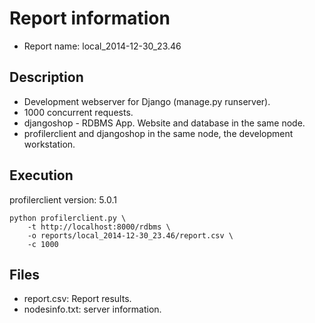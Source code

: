 Report information
==================

* Report name: local_2014-12-30_23.46


Description
-----------

* Development webserver for Django (manage.py runserver).
* 1000 concurrent requests.
* djangoshop - RDBMS App. Website and database in the same node.
* profilerclient and djangoshop in the same node, the development workstation.


Execution
---------

profilerclient version: 5.0.1


```
python profilerclient.py \
    -t http://localhost:8000/rdbms \
    -o reports/local_2014-12-30_23.46/report.csv \ 
    -c 1000
```

Files
-----

* report.csv: Report results.
* nodesinfo.txt: server information.